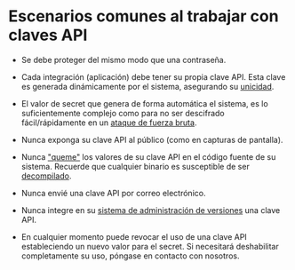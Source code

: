 # Escenarios comunes al trabajar con claves API

- Se debe proteger del mismo modo que una contraseña.

- Cada integración (aplicación) debe tener su propia clave API. Esta clave es generada dinámicamente por el sistema, asegurando su [unicidad](https://es.wikipedia.org/wiki/Unicidad).

- El valor de secret que genera de forma automática el sistema, es lo suficientemente complejo como para no ser descifrado fácil/rápidamente en un [ataque de fuerza bruta](https://es.wikipedia.org/wiki/Ataque_de_fuerza_bruta).

- Nunca exponga su clave API al público (como en capturas de pantalla).

- Nunca ["queme"](https://es.wikipedia.org/wiki/Hard_code) los valores de su clave API en el código fuente de su sistema. Recuerde que cualquier binario es susceptible  de ser [decompilado](https://es.wikipedia.org/wiki/Decompilador).

- Nunca envié una clave API por correo electrónico.

- Nunca integre en su [sistema de administración de versiones](https://es.wikipedia.org/wiki/Control_de_versiones) una clave API.

- En cualquier momento puede revocar el uso de una clave API estableciendo un nuevo valor para el secret. Si necesitará deshabilitar completamente su uso, póngase en contacto con nosotros.

